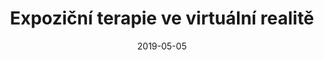 ---
template: participate-link
date: 2019-05-05
title: Expoziční terapie ve virtuální realitě
featuredImage: /assets/flyers/OCDexposion.jpg
pdf: "OCDexposion"
---